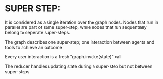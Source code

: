 # SUPER STEP:
It is considered as a single iteration over the graph nodes. Nodes that run in parallel are part of same super-step, while nodes that run sequentially belong to seperate super-steps.

The graph describes one super-step; one interaction between agents and tools to achieve an outcome

Every user interaction is a fresh "graph.invoke(state)" call

The reducer handles updating state during a super-step but not between super-steps
